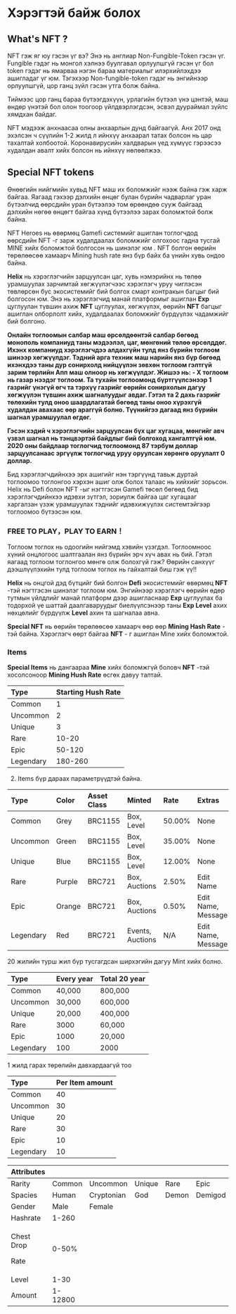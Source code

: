 # Хэрэгтэй байж болох

## What's NFT ? 

NFT гэж яг юу гэсэн үг вэ? Энэ нь англиар Non-Fungible-Token гэсэн үг. Fungible гэдэг нь монгол хэлнээ буулгавал орлуулшгүй гэсэн үг бол token гэдэг нь ямарваа нэгэн бараа материалыг илэрхийлэхдээ ашигладаг үг юм. Тэгэхээр Non-fungible-token гэдэг нь энгийнээр орлуулшгүй, цор ганц зүйл гэсэн утга болж байна.

Тиймээс цор ганц бараа бүтээгдэхүүн, урлагийн бүтээл үнэ цэнтэй, маш өндөр үнэтэй бол олон тоогоор үйлдвэрлэгдсэн, эсвэл дуураймал зүйлс хямдхан байдаг. 

NFT мэдээж анхнаасаа олны анхаарлын дунд байгаагүй. Анх 2017 онд эхэлсэн ч сүүлийн 1-2 жилд л ийнхүү анхаарал татах болсон нь цар тахалтай холбоотой. Коронавирусийн халдварын үед хүмүүс гэрээсээ худалдан авалт хийх болсон нь ийнхүү нөлөөлжээ.

## Special NFT tokens

Өнөөгийн нийгмийн хувьд NFT маш их боломжийг нээж байна гэж харж байгаа. Яагаад гэхээр дэлхийн өнцөг булан бүрийн чадварлаг уран бүтээлчид өөрсдийн уран бүтээлээ  том өрөөндөө сууж байгаад дэлхийн нөгөө өнцөгт байгаа хүнд бүтээлээ зарах боломжтой болж байна.

NFT Heroes нь өвөрмөц Gamefi системийг ашиглан тоглогчдод өөрсдийн NFT -г зарж худалдаалах боломжийг олгохоос гадна тусгай MINE хийх боломжтой болгосон нь шинэлэг юм . NFT болгон өөрийн төрөлөөсөө хамаарч Mining hush rate янз бүр байх ба үнийн хувь ондоо байна. 

**Helix** нь хэрэглэгчийн зарцуулсан цаг, хувь нэмэрийнх нь төлөө урамшуулах зарчимтай хөгжүүлэгчээс хэрэглэгч уруу чиглэсэн төвлөрсөн бус экосистемийг бий болгох смарт контракын багцыг бий болгосон юм. Энэ нь хэрэглэгчид манай платформыг ашиглан **Exp** цуглуулан түвшин ахиж  **NFT** цуглуулах, хөгжүүлэх, өөрийн **NFT** багцыг ашиглан олборлолт хийх, худалдаалах боломжийг бүрдүүлэх чадамжийг бий болгоно.

**Онлайн тоглоомын салбар маш өрсөлдөөнтэй салбар бөгөөд монополь компаниуд таны мэдээлэл, цаг, мөнгөний төлөө өрсөлддөг. Ихэнх компаниуд хэрэглэгчдээ алдахгүйн тулд янз бүрийн тоглоом шинээр хөгжүүлдэг. Тэдний арга техник маш нарийн янз бүр бөгөөд ихэнхдээ таны дур сонирхолд нийцүүлэн зөвхөн тоглоом гэлтгүй зарим төрлийн Апп маш олноор нь хөгжүүлдэг. Жишээ нь:                                                                                                                                                  - X тоглоом нь газар нээдэг тоглоом. Та тухайн тоглоомонд бүртгүүлсэнээр 1 газрийг үнэгүй өгч та тэрхүү газрийг өөрийн сонирхолын дагуу хөгжүүлэн түвшин ахиж шагналуудыг авдаг. Гэтэл та 2 дахь газрийг төлөхийн тулд оноо шаардлагатай бөгөөд таны оноо хүрэхгүй худалдан авахаас өөр араггүй болно. Түүнийгээ дагаад янз бүрийн шагнал урамшуулал өгдөг.**

 **Гэсэн хэдий ч хэрэглэгчийн зарцуулсан бүх цаг хугацаа, мөнгийг авч үзвэл шагнал нь тэнцвэртэй байдлыг бий болгоход хангалтгүй юм. 2020 оны байдлаар тоглогчид тоглоомонд 87 тэрбум доллар зарцуулсанаас эргүүлж тоглогчид уруу оруулсан хөрөнгө оруулалт 0 доллар.**

Бид хэрэглэгчдийнхээ эрх ашигийг нэн тэргүүнд тавьж дуртай тоглоомоо тоглонгоо хэрхэн ашиг олж болох талаас нь хийхийг зорьсон. Helix нь Defi болон NFT -ыг нэгтгэсэн Gamefi төсөл бөгөөд бид хэрэглэгчдийнхээ идэвхи зүтгэл, зориулж байгаа цаг хугацааг харгалзан үзэж урамшуулах тэднийг идэвхижүүлэх системтэйгээр тоглоомоо бүтээсэн юм. 

### FREE TO PLAY，PLAY TO EARN！

Тоглоом тоглох нь одоогийн нийгэмд хэвийн үзэгдэл. Тоглоомноос хүний онцлогоос шалтгаалан янз бүрийн эрч хүч авах нь бий. Гэтэл яагаад тоглоом тоглонгоо мөнгө олж болохгүй гэж? Өөрийн санхүүг дээшлүүлэхийн тулд тоглоом тоглох нь гайхалтай биш гэж үү!!

**Helix** нь онцгой дэд бүтцийг бий болгон **Defi** экосистемийг өвөрмөц **NFT** -тэй нэгтгэсэн шинэлэг тоглоом юм. Энгийнээр хэрэглэгч өөрийн өдөр тутмын үйлдлийг манай платформ дээр ашигласнаар **Exp** цуглуулах ба тодорхой үе шаттай даалгаваруудыг биелүүлсэнээр таны **Exp Level** ахих нөхцөлийг бүрдүүлж **Level** ахин та шагналаа авна.

**Special NFT** нь өөрийн төрөлөөсөө хамаарч өөр өөр **Mining Hash Rate** - тэй байна. Хэрэглэгч өөрт байгаа **NFT** - г ашиглан Mine хийх боломжтой.



### Items

**Special Items** нь дангаараа **Mine** хийх боломжгүй боловч **NFT** -тэй хосолсоноор **Mining Hush Rate** өсгөх давуу талтай.

| Type | Starting Hush Rate |
| :--- | :--- |
| Common | 1 |
| Uncommon | 2 |
| Unique | 3 |
| Rare | 10-20 |
| Epic | 50-120 |
| Legendary | 180-260 |



  2.  Items бүр дараах параметрүүдтэй байна.

| Type | Color | Asset Class | Minted | Rate | Extras |
| :--- | :--- | :--- | :--- | :--- | :--- |
| Common | Grey | BRC1155 | Box, Level | 50.00% | None |
| Uncommon | Green | BRC1155 | Box, Level | 35.00% | None |
| Unique | Blue | BRC1155 | Box, Level | 12.00% | None |
| Rare | Purple | BRC721 | Box, Auctions | 2.50% | Edit Name |
| Epic | Orange | BRC721 | Box, Auctions | 0.50% | Edit Name, Message |
| Legendary | Red | BRC721 | Events, Auctions | N/A | Edit Name, Message |



   20 жилийн турш жил бүр тусгагдсан ширхэгийн дагуу Мint хийх болно.

| Type | Every year | Total 20 year  |
| :--- | :--- | :--- |
| Common | 40,000 | 800,000 |
| Uncommon | 30,000 | 600,000 |
| Unique | 20,000 | 400,000 |
| Rare | 3000 | 60,000 |
| Epic | 1000 | 20,000 |
| Legendary | 100 | 2000 |

1 жилд гарах төрөлийн давхардаагүй тоо

| Type | Per Item amount |
| :--- | :--- |
| Common | 40 |
| Uncommon | 30 |
| Unique | 20 |
| Rare | 30 |
| Epic | 10 |
| Legendary | 10 |



<table>
  <thead>
    <tr>
      <th style="text-align:left">Attributes</th>
      <th style="text-align:left"></th>
      <th style="text-align:left"></th>
      <th style="text-align:left"></th>
      <th style="text-align:left"></th>
      <th style="text-align:left"></th>
      <th style="text-align:left"></th>
    </tr>
  </thead>
  <tbody>
    <tr>
      <td style="text-align:left">Rarity</td>
      <td style="text-align:left">Common</td>
      <td style="text-align:left">Uncommon</td>
      <td style="text-align:left">Unique</td>
      <td style="text-align:left">Rare</td>
      <td style="text-align:left">Epic</td>
      <td style="text-align:left">Legendary</td>
    </tr>
    <tr>
      <td style="text-align:left">Spacies</td>
      <td style="text-align:left">Human</td>
      <td style="text-align:left">Cryptonian</td>
      <td style="text-align:left">God</td>
      <td style="text-align:left">Demon</td>
      <td style="text-align:left">Demigod</td>
      <td style="text-align:left">Titan</td>
    </tr>
    <tr>
      <td style="text-align:left">Gender</td>
      <td style="text-align:left">Male</td>
      <td style="text-align:left">Female</td>
      <td style="text-align:left"></td>
      <td style="text-align:left"></td>
      <td style="text-align:left"></td>
      <td style="text-align:left"></td>
    </tr>
    <tr>
      <td style="text-align:left">Hashrate</td>
      <td style="text-align:left">1-260</td>
      <td style="text-align:left"></td>
      <td style="text-align:left"></td>
      <td style="text-align:left"></td>
      <td style="text-align:left"></td>
      <td style="text-align:left"></td>
    </tr>
    <tr>
      <td style="text-align:left">
        <p>Chest Drop</p>
        <p>Rate</p>
      </td>
      <td style="text-align:left">0-50%</td>
      <td style="text-align:left"></td>
      <td style="text-align:left"></td>
      <td style="text-align:left"></td>
      <td style="text-align:left"></td>
      <td style="text-align:left"></td>
    </tr>
    <tr>
      <td style="text-align:left">Level</td>
      <td style="text-align:left">1-30</td>
      <td style="text-align:left"></td>
      <td style="text-align:left"></td>
      <td style="text-align:left"></td>
      <td style="text-align:left"></td>
      <td style="text-align:left"></td>
    </tr>
    <tr>
      <td style="text-align:left">Amount</td>
      <td style="text-align:left">1-12800</td>
      <td style="text-align:left"></td>
      <td style="text-align:left"></td>
      <td style="text-align:left"></td>
      <td style="text-align:left"></td>
      <td style="text-align:left"></td>
    </tr>
  </tbody>
</table>

